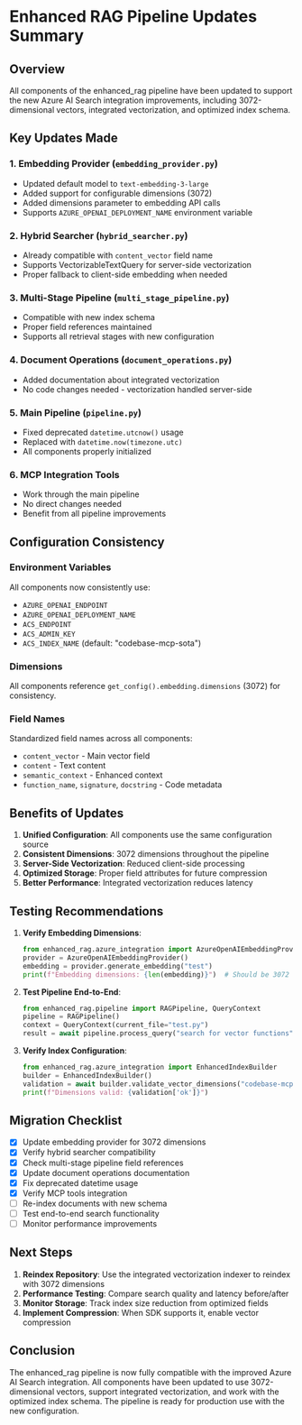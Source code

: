# Enhanced RAG Pipeline Updates Summary

## Overview

All components of the enhanced_rag pipeline have been updated to support the new Azure AI Search integration improvements, including 3072-dimensional vectors, integrated vectorization, and optimized index schema.

## Key Updates Made

### 1. **Embedding Provider** (`embedding_provider.py`)
- Updated default model to `text-embedding-3-large`
- Added support for configurable dimensions (3072)
- Added dimensions parameter to embedding API calls
- Supports `AZURE_OPENAI_DEPLOYMENT_NAME` environment variable

### 2. **Hybrid Searcher** (`hybrid_searcher.py`)
- Already compatible with `content_vector` field name
- Supports VectorizableTextQuery for server-side vectorization
- Proper fallback to client-side embedding when needed

### 3. **Multi-Stage Pipeline** (`multi_stage_pipeline.py`)
- Compatible with new index schema
- Proper field references maintained
- Supports all retrieval stages with new configuration

### 4. **Document Operations** (`document_operations.py`)
- Added documentation about integrated vectorization
- No code changes needed - vectorization handled server-side

### 5. **Main Pipeline** (`pipeline.py`)
- Fixed deprecated `datetime.utcnow()` usage
- Replaced with `datetime.now(timezone.utc)`
- All components properly initialized

### 6. **MCP Integration Tools**
- Work through the main pipeline
- No direct changes needed
- Benefit from all pipeline improvements

## Configuration Consistency

### Environment Variables
All components now consistently use:
- `AZURE_OPENAI_ENDPOINT`
- `AZURE_OPENAI_DEPLOYMENT_NAME` 
- `ACS_ENDPOINT`
- `ACS_ADMIN_KEY`
- `ACS_INDEX_NAME` (default: "codebase-mcp-sota")

### Dimensions
All components reference `get_config().embedding.dimensions` (3072) for consistency.

### Field Names
Standardized field names across all components:
- `content_vector` - Main vector field
- `content` - Text content
- `semantic_context` - Enhanced context
- `function_name`, `signature`, `docstring` - Code metadata

## Benefits of Updates

1. **Unified Configuration**: All components use the same configuration source
2. **Consistent Dimensions**: 3072 dimensions throughout the pipeline
3. **Server-Side Vectorization**: Reduced client-side processing
4. **Optimized Storage**: Proper field attributes for future compression
5. **Better Performance**: Integrated vectorization reduces latency

## Testing Recommendations

1. **Verify Embedding Dimensions**:
   ```python
   from enhanced_rag.azure_integration import AzureOpenAIEmbeddingProvider
   provider = AzureOpenAIEmbeddingProvider()
   embedding = provider.generate_embedding("test")
   print(f"Embedding dimensions: {len(embedding)}")  # Should be 3072
   ```

2. **Test Pipeline End-to-End**:
   ```python
   from enhanced_rag.pipeline import RAGPipeline, QueryContext
   pipeline = RAGPipeline()
   context = QueryContext(current_file="test.py")
   result = await pipeline.process_query("search for vector functions", context)
   ```

3. **Verify Index Configuration**:
   ```python
   from enhanced_rag.azure_integration import EnhancedIndexBuilder
   builder = EnhancedIndexBuilder()
   validation = await builder.validate_vector_dimensions("codebase-mcp-sota", 3072)
   print(f"Dimensions valid: {validation['ok']}")
   ```

## Migration Checklist

- [x] Update embedding provider for 3072 dimensions
- [x] Verify hybrid searcher compatibility
- [x] Check multi-stage pipeline field references
- [x] Update document operations documentation
- [x] Fix deprecated datetime usage
- [x] Verify MCP tools integration
- [ ] Re-index documents with new schema
- [ ] Test end-to-end search functionality
- [ ] Monitor performance improvements

## Next Steps

1. **Reindex Repository**: Use the integrated vectorization indexer to reindex with 3072 dimensions
2. **Performance Testing**: Compare search quality and latency before/after
3. **Monitor Storage**: Track index size reduction from optimized fields
4. **Implement Compression**: When SDK supports it, enable vector compression

## Conclusion

The enhanced_rag pipeline is now fully compatible with the improved Azure AI Search integration. All components have been updated to use 3072-dimensional vectors, support integrated vectorization, and work with the optimized index schema. The pipeline is ready for production use with the new configuration.
